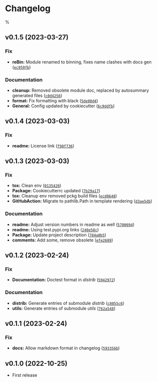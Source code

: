 
Changelog
=========

% <!--next-version-placeholder-->

## v0.1.5 (2023-03-27)
### Fix
* **reBin:** Module renamed to binning, fixes name clashes with docs gen ([`ec959fb`](https://github.com/BAMresearch/jupyter-analysis-tools/commit/ec959fb9e1b51d69cdceaf7784b27df22aa6f4d4))

### Documentation
* **cleanup:** Removed obsolete module doc, replaced by autosummary generated files ([`c0d4256`](https://github.com/BAMresearch/jupyter-analysis-tools/commit/c0d4256a5bcbb83a9a9c0ca0dd3001b9d111cb4b))
* **format:** Fix formatting with black ([`5de80d4`](https://github.com/BAMresearch/jupyter-analysis-tools/commit/5de80d4d528bfb2bf106fa38d2cd8f30f6421f19))
* **General:** Config updated by cookiecutter ([`6c9ddfb`](https://github.com/BAMresearch/jupyter-analysis-tools/commit/6c9ddfb9777cb344378f5a0d86e204dc016a2068))

## v0.1.4 (2023-03-03)
### Fix
* **readme:** License link ([`f98f736`](https://github.com/BAMresearch/jupyter-analysis-tools/commit/f98f7362dd0278210894f138dd7646c8bc92cc9f))

## v0.1.3 (2023-03-03)
### Fix
* **tox:** Clean env ([`0135426`](https://github.com/BAMresearch/jupyter-analysis-tools/commit/013542651eb2bd9a7e2d3b2e8ef837c38501b578))
* **Package:** Cookiecutterrc updated ([`7b29a17`](https://github.com/BAMresearch/jupyter-analysis-tools/commit/7b29a1764f972379086abb51194604423c9714f2))
* **tox:** Cleanup env removed pckg build files ([`ecd8648`](https://github.com/BAMresearch/jupyter-analysis-tools/commit/ecd86485ec0fe67f646d06ca134fe97310f7a3f5))
* **GitHubAction:** Migrate to pathlib.Path in template rendering ([`d3ae5db`](https://github.com/BAMresearch/jupyter-analysis-tools/commit/d3ae5db8f657e929f4139bb17bb746f7b03961d3))

### Documentation
* **readme:** Adjust version numbers in readme as well ([`5700694`](https://github.com/BAMresearch/jupyter-analysis-tools/commit/57006942e6625faf9f36dca1bac0719706b4d000))
* **readme:** Using test.pypi.org links ([`240e58c`](https://github.com/BAMresearch/jupyter-analysis-tools/commit/240e58c87ef0cf0dc3d195f237a09c8e8a717e75))
* **Package:** Update project description ([`704a0b5`](https://github.com/BAMresearch/jupyter-analysis-tools/commit/704a0b50a727ef36f685d27ce068103ffa60ca99))
* **comments:** Add some, remove obsolete ([`efe2689`](https://github.com/BAMresearch/jupyter-analysis-tools/commit/efe2689707f410a18cce331f9cd3732fa2190640))

## v0.1.2 (2023-02-24)
### Fix
* **Documentation:** Doctest format in *distrib* ([`5942972`](https://github.com/BAMresearch/jupyter_analysis_tools/commit/59429724fd41e62c7717fa185e7f5c5c1e5b50d9))

### Documentation
* **distrib:** Generate entries of submodule *distrib* ([`c8055c6`](https://github.com/BAMresearch/jupyter_analysis_tools/commit/c8055c65ac1d49a757ee30f9cd34fc18e8445944))
* **utils:** Generate entries of submodule *utils* ([`762a548`](https://github.com/BAMresearch/jupyter_analysis_tools/commit/762a548a967cf54aed7a58f9d84e4cf6e98e25f7))

## v0.1.1 (2023-02-24)
### Fix
* **docs:** Allow markdown format in changelog ([`593356b`](https://github.com/BAMresearch/jupyter_analysis_tools/commit/593356bb0fb6ea7a6c028b99032ed9742708cb6b))

## v0.1.0 (2022-10-25)
* First release
